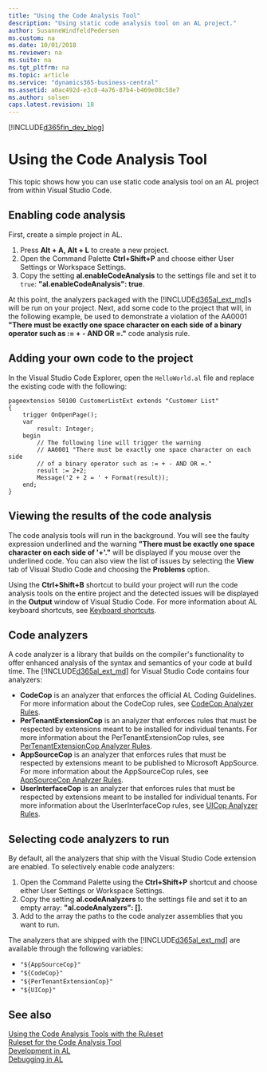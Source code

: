 ```yaml
---
title: "Using the Code Analysis Tool"
description: "Using static code analysis tool on an AL project."
author: SusanneWindfeldPedersen
ms.custom: na
ms.date: 10/01/2018
ms.reviewer: na
ms.suite: na
ms.tgt_pltfrm: na
ms.topic: article
ms.service: "dynamics365-business-central"
ms.assetid: a0ac492d-e3c8-4a76-87b4-b469e08c58e7
ms.author: solsen
caps.latest.revision: 18
---
```


[!INCLUDE[d365fin_dev_blog](includes/d365fin_dev_blog.md)]

# Using the Code Analysis Tool
This topic shows how you can use static code analysis tool on an AL project from within Visual Studio Code.

## Enabling code analysis
First, create a simple project in AL. 
1. Press **Alt + A, Alt + L** to create a new project.
2. Open the Command Palette **Ctrl+Shift+P** and choose either User Settings or Workspace Settings.
3. Copy the setting **al.enableCodeAnalysis** to the settings file and set it to `true`: **"al.enableCodeAnalysis": true**.

At this point, the analyzers packaged with the [!INCLUDE[d365al_ext_md](../includes/d365al_ext_md.md)]s will be run on your project. Next, add some code to the project that will, in the following example, be used to demonstrate a violation of the AA0001 **"There must be exactly one space character on each side of a binary operator such as := + - AND OR =."** code analysis rule. 

## Adding your own code to the project
In the Visual Studio Code Explorer, open the `HelloWorld.al` file and replace the existing code with the following:

```
pageextension 50100 CustomerListExt extends "Customer List"
{
    trigger OnOpenPage();
    var
        result: Integer;
    begin        
        // The following line will trigger the warning
        // AA0001 "There must be exactly one space character on each side 
        // of a binary operator such as := + - AND OR =." 
        result := 2+2; 
        Message('2 + 2 = ' + Format(result));
    end;
}
```

## Viewing the results of the code analysis
The code analysis tools will run in the background. You will see the faulty expression underlined and the warning **"There must be exactly one space character on each side of '+'."** will be displayed if you mouse over the underlined code.
You can also view the list of issues by selecting the **View** tab of Visual Studio Code and choosing the **Problems** option.

Using the **Ctrl+Shift+B** shortcut to build your project will run the code analysis tools on the entire project and the detected issues will be displayed in the **Output** window of Visual Studio Code. For more information about AL keyboard shortcuts, see [Keyboard shortcuts](devenv-keyboard-shortcuts.md).

## Code analyzers
A code analyzer is a library that builds on the compiler's functionality to offer enhanced analysis of the syntax and semantics of your code at build time.
The [!INCLUDE[d365al_ext_md](../includes/d365al_ext_md.md)] for Visual Studio Code contains four analyzers:
- **CodeCop** is an analyzer that enforces the official AL Coding Guidelines. For more information about the CodeCop rules, see [CodeCop Analyzer Rules](analyzers/codecop.md).
- **PerTenantExtensionCop** is an analyzer that enforces rules that must be respected by extensions meant to be installed for individual tenants. For more information about the PerTenantExtensionCop rules, see [PerTenantExtensionCop Analyzer Rules](analyzers/pertenantextensioncop.md).
- **AppSourceCop** is an analyzer that enforces rules that must be respected by extensions meant to be published to Microsoft AppSource. For more information about the AppSourceCop rules, see [AppSourceCop Analyzer Rules](analyzers/appsourcecop.md).
- **UserInterfaceCop** is an analyzer that enforces rules that must be respected by extensions meant to be installed for individual tenants. For more information about the UserInterfaceCop rules, see [UICop Analyzer Rules](analyzers/uicop.md).

## Selecting code analyzers to run
By default, all the analyzers that ship with the Visual Studio Code extension are enabled.
To selectively enable code analyzers:
1. Open the Command Palette using the **Ctrl+Shift+P** shortcut and choose either User Settings or Workspace Settings.
2. Copy the setting **al.codeAnalyzers** to the settings file and set it to an empty array: **"al.codeAnalyzers": []**.
3. Add to the array the paths to the code analyzer assemblies that you want to run.

The analyzers that are shipped with the [!INCLUDE[d365al_ext_md](../includes/d365al_ext_md.md)] are available through the following variables:
- `"${AppSourceCop}"`
- `"${CodeCop}"`
- `"${PerTenantExtensionCop}"`
- `"${UICop}"`

## See also
[Using the Code Analysis Tools with the Ruleset](devenv-using-code-analysis-tool-with-rule-set.md)  
[Ruleset for the Code Analysis Tool](devenv-rule-set-syntax-for-code-analysis-tools.md)  
[Development in AL](devenv-dev-overview.md)  
[Debugging in AL](devenv-debugging.md)


